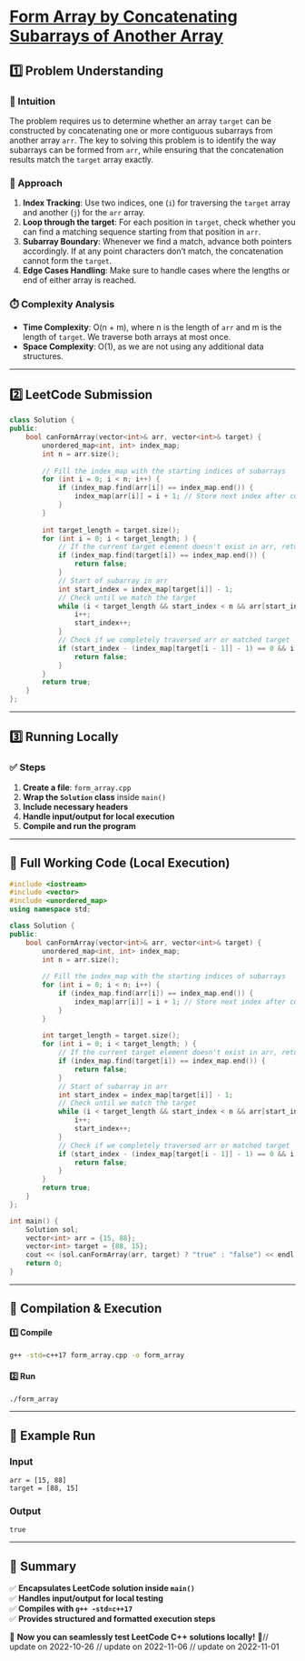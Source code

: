 # **[Form Array by Concatenating Subarrays of Another Array](https://leetcode.com/problems/form-array-by-concatenating-subarrays-of-another-array/description/)**  

## **1️⃣ Problem Understanding**  
### **📌 Intuition**  
The problem requires us to determine whether an array `target` can be constructed by concatenating one or more contiguous subarrays from another array `arr`. The key to solving this problem is to identify the way subarrays can be formed from `arr`, while ensuring that the concatenation results match the `target` array exactly.

### **🚀 Approach**  
1. **Index Tracking**: Use two indices, one (`i`) for traversing the `target` array and another (`j`) for the `arr` array.
2. **Loop through the target**: For each position in `target`, check whether you can find a matching sequence starting from that position in `arr`.
3. **Subarray Boundary**: Whenever we find a match, advance both pointers accordingly. If at any point characters don’t match, the concatenation cannot form the `target`.
4. **Edge Cases Handling**: Make sure to handle cases where the lengths or end of either array is reached.

### **⏱️ Complexity Analysis**  
- **Time Complexity**: O(n + m), where n is the length of `arr` and m is the length of `target`. We traverse both arrays at most once.
- **Space Complexity**: O(1), as we are not using any additional data structures.

---  

## **2️⃣ LeetCode Submission**  
```cpp
class Solution {
public:
    bool canFormArray(vector<int>& arr, vector<int>& target) {
        unordered_map<int, int> index_map;
        int n = arr.size();
        
        // Fill the index_map with the starting indices of subarrays
        for (int i = 0; i < n; i++) {
            if (index_map.find(arr[i]) == index_map.end()) {
                index_map[arr[i]] = i + 1; // Store next index after current
            }
        }
        
        int target_length = target.size();
        for (int i = 0; i < target_length; ) {
            // If the current target element doesn't exist in arr, return false
            if (index_map.find(target[i]) == index_map.end()) {
                return false;
            }
            // Start of subarray in arr
            int start_index = index_map[target[i]] - 1;
            // Check until we match the target
            while (i < target_length && start_index < n && arr[start_index] == target[i]) {
                i++;
                start_index++;
            }
            // Check if we completely traversed arr or matched target
            if (start_index - (index_map[target[i - 1]] - 1) == 0 && i < target_length) {
                return false;
            }
        }
        return true;
    }
};  
```  

---  

## **3️⃣ Running Locally**  
### **✅ Steps**  
1. **Create a file**: `form_array.cpp`  
2. **Wrap the `Solution` class** inside `main()`  
3. **Include necessary headers**  
4. **Handle input/output for local execution**  
5. **Compile and run the program**  

---  

## **📝 Full Working Code (Local Execution)**  
```cpp
#include <iostream>
#include <vector>
#include <unordered_map>
using namespace std;

class Solution {
public:
    bool canFormArray(vector<int>& arr, vector<int>& target) {
        unordered_map<int, int> index_map;
        int n = arr.size();
        
        // Fill the index_map with the starting indices of subarrays
        for (int i = 0; i < n; i++) {
            if (index_map.find(arr[i]) == index_map.end()) {
                index_map[arr[i]] = i + 1; // Store next index after current
            }
        }
        
        int target_length = target.size();
        for (int i = 0; i < target_length; ) {
            // If the current target element doesn't exist in arr, return false
            if (index_map.find(target[i]) == index_map.end()) {
                return false;
            }
            // Start of subarray in arr
            int start_index = index_map[target[i]] - 1;
            // Check until we match the target
            while (i < target_length && start_index < n && arr[start_index] == target[i]) {
                i++;
                start_index++;
            }
            // Check if we completely traversed arr or matched target
            if (start_index - (index_map[target[i - 1]] - 1) == 0 && i < target_length) {
                return false;
            }
        }
        return true;
    }
};

int main() {
    Solution sol;
    vector<int> arr = {15, 88};
    vector<int> target = {88, 15};
    cout << (sol.canFormArray(arr, target) ? "true" : "false") << endl; // Example Test Case 1
    return 0;
}
```  

---  

## **🔧 Compilation & Execution**  
#### **1️⃣ Compile**  
```bash
g++ -std=c++17 form_array.cpp -o form_array
```  

#### **2️⃣ Run**  
```bash
./form_array
```  

---  

## **🎯 Example Run**  
### **Input**  
```
arr = [15, 88]
target = [88, 15]
```  
### **Output**  
```
true
```  

---  

## **📌 Summary**  
✅ **Encapsulates LeetCode solution inside `main()`**  
✅ **Handles input/output for local testing**  
✅ **Compiles with `g++ -std=c++17`**  
✅ **Provides structured and formatted execution steps**  

🚀 **Now you can seamlessly test LeetCode C++ solutions locally!** 🚀// update on 2022-10-26
// update on 2022-11-06
// update on 2022-11-01

